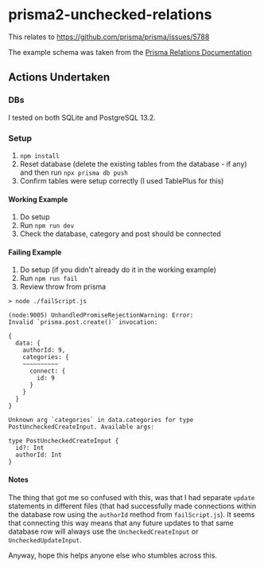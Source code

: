 # prisma2-unchecked-relations

This relates to https://github.com/prisma/prisma/issues/5788

The example schema was taken from the [Prisma Relations Documentation](https://www.prisma.io/docs/concepts/components/prisma-schema/relations#types-of-relations)

## Actions Undertaken

### DBs

I tested on both SQLite and PostgreSQL 13.2.

### Setup

1. `npm install`
2. Reset database (delete the existing tables from the database - if any) and then run `npx prisma db push`
3. Confirm tables were setup correctly (I used TablePlus for this)

#### Working Example

1. Do setup
2. Run `npm run dev`
3. Check the database, category and post should be connected

#### Failing Example

1. Do setup (if you didn't already do it in the working example)
2. Run `npm run fail`
3. Review throw from prisma

```
> node ./failScript.js

(node:9005) UnhandledPromiseRejectionWarning: Error:
Invalid `prisma.post.create()` invocation:

{
  data: {
    authorId: 9,
    categories: {
    ~~~~~~~~~~
      connect: {
        id: 9
      }
    }
  }
}

Unknown arg `categories` in data.categories for type PostUncheckedCreateInput. Available args:

type PostUncheckedCreateInput {
  id?: Int
  authorId: Int
}
```

#### Notes

The thing that got me so confused with this, was that I had separate `update` statements in different files (that had successfully made connections within the database row using the `authorId` method from `failScript.js`). It seems that connecting this way means that any future updates to that same database row will always use the `UncheckedCreateInput` or `UncheckedUpdateInput`.

Anyway, hope this helps anyone else who stumbles across this.